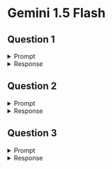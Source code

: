 # Gemini 1.5 Flash

## Question 1

<details><summary>Prompt</summary>

    I have a Sokoban problem with the following initial and goal states expressed in PDDL:

    **Initial and Goal States:**
    ```
    
    (define (problem s1)
        (:domain sokoban)
        (:objects sokoban, crate2, l1, l2, l5, l6, l9, l10, l11, l12, l13, l14, l15, l16, l17, l18)
        (:init (sokoban sokoban) 
               (crate crate2)

               ;;horizontal relationships
               (leftOf l1 l2) 
               (leftOf l5 l6) 
               (leftOf l9 l10) (leftOf l10 l11) (leftOf l11 l12) 
               (leftOf l13 l14) (leftOf l14 l15) (leftOf l15 l16)
               (leftOf l17 l18)

               ;;vertical relationships
               (below l5 l1) (below l6 l2)
               (below l9 l5) (below l10 l6)
               (below l13 l9) (below l14 l10) (below l15 l11) (below l16 l12)
               (below l17 l13) (below l18 l14)

               ;;initialize sokoban and crate
               (at sokoban l10)
               (at crate2 l15) 

               ;;clear spaces
               (clear l1) 
               (clear l2) 
               (clear l5) 
               (clear l6) 
               (clear l9)
               (clear l11)
               (clear l12) 
               (clear l13) 
               (clear l14)
               (clear l16) 
               (clear l17)   				
               (clear l18))

        (:goal (and (at crate2 l2)))
    )
    
    ```

    **Generated Solution Plan:**
    ```
    
    ((moveright sokoban l10 l11)
     (moveright sokoban l11 l12)
     (movedown sokoban l12 l16)
     (pushleft sokoban l16 l15 l14 crate2)
     (moveup sokoban l15 l11)
     (moveleft sokoban l11 l10)
     (moveleft sokoban l10 l9)
     (movedown sokoban l9 l13)
     (movedown sokoban l13 l17)
     (moveright sokoban l17 l18)
     (pushup sokoban l18 l14 l10 crate2)
     (pushup sokoban l14 l10 l6 crate2)
     (pushup sokoban l10 l6 l2 crate2))
    
    ```

    I need you to answer the following question concisely by reasoning through the provided information:

    **Question:**
    ```
    Why is the action moveup sokoban l15 l11 used in the solution?
    ```

    For context, here is additional information about the specific action mentioned in the question:

    **Action:**
    ```
    moveup sokoban l15 l11
    ```

    **Preconditions of the Action:**
    ```
    ['sokoban sokoban', 'at sokoban l15', 'below l15 l11', 'clear l11']
    ```

    **Effects of the Action:**
    ```
    ['at sokoban l11', 'clear l15', 'not (at sokoban l15)', 'not (clear l11)']
    ```

    Using this information, please provide a short, logical response that addresses the question.
    
</details>

<details><summary>Response</summary>

	The action `moveup sokoban l15 l11` is used to move the Sokoban from its current location (l15) to a position (l11) that allows for further manipulation of the crate. This move is necessary to get the Sokoban into a position where it can push the crate upwards towards the goal location.

</details>

## Question 2

<details><summary>Prompt</summary>

    I have a Sokoban problem with the following initial and goal states expressed in PDDL:

    **Initial and Goal States:**
    ```
    
    (define (problem s1)
        (:domain sokoban)
        (:objects sokoban, crate2, l1, l2, l5, l6, l9, l10, l11, l12, l13, l14, l15, l16, l17, l18)
        (:init (sokoban sokoban) 
               (crate crate2)

               ;;horizontal relationships
               (leftOf l1 l2) 
               (leftOf l5 l6) 
               (leftOf l9 l10) (leftOf l10 l11) (leftOf l11 l12) 
               (leftOf l13 l14) (leftOf l14 l15) (leftOf l15 l16)
               (leftOf l17 l18)

               ;;vertical relationships
               (below l5 l1) (below l6 l2)
               (below l9 l5) (below l10 l6)
               (below l13 l9) (below l14 l10) (below l15 l11) (below l16 l12)
               (below l17 l13) (below l18 l14)

               ;;initialize sokoban and crate
               (at sokoban l10)
               (at crate2 l15) 

               ;;clear spaces
               (clear l1) 
               (clear l2) 
               (clear l5) 
               (clear l6) 
               (clear l9)
               (clear l11)
               (clear l12) 
               (clear l13) 
               (clear l14)
               (clear l16) 
               (clear l17)   				
               (clear l18))

        (:goal (and (at crate2 l2)))
    )
    
    ```

    **Generated Solution Plan:**
    ```
    
    ((moveright sokoban l10 l11)
     (moveright sokoban l11 l12)
     (movedown sokoban l12 l16)
     (pushleft sokoban l16 l15 l14 crate2)
     (moveup sokoban l15 l11)
     (moveleft sokoban l11 l10)
     (moveleft sokoban l10 l9)
     (movedown sokoban l9 l13)
     (movedown sokoban l13 l17)
     (moveright sokoban l17 l18)
     (pushup sokoban l18 l14 l10 crate2)
     (pushup sokoban l14 l10 l6 crate2)
     (pushup sokoban l10 l6 l2 crate2))
    
    ```

    I need you to answer the following question concisely by reasoning through the provided information:

    **Question:**
    ```
    Why is the action pushdown sokoban l18 l14 l10 crate2 not used in the solution for the third last step?
    ```

    For context, here is additional information about the specific action mentioned in the question:

    **Action:**
    ```
    pushdown sokoban l18 l14 l10 crate2
    ```

    **Preconditions of the Action:**
    ```
    ['sokoban sokoban', 'crate crate2', 'below l14 l18', 'below l10 l14', 'at sokoban l18', 'at crate2 l14', 'clear l10']
    ```

    **Effects of the Action:**
    ```
    ['at sokoban l14', 'at crate2 l10', 'clear l18', 'not (at sokoban l18)', 'not (at crate2 l14)', 'not (clear l14)', 'not (clear l10)']
    ```

    Using this information, please provide a short, logical response that addresses the question.
    
</details>

<details><summary>Response</summary>

	The action `pushdown sokoban l18 l14 l10 crate2` is not used because the crate is already at `l14`, and the goal is to move it to `l2`. Pushing down the crate would move it away from the goal, making it less efficient.

</details>

## Question 3

<details><summary>Prompt</summary>

    I have a Sokoban problem with the following initial and goal states expressed in PDDL:

    **Initial and Goal States:**
    ```
    
    (define (problem s1)
        (:domain sokoban)
        (:objects sokoban, crate2, l1, l2, l5, l6, l9, l10, l11, l12, l13, l14, l15, l16, l17, l18)
        (:init (sokoban sokoban) 
               (crate crate2)

               ;;horizontal relationships
               (leftOf l1 l2) 
               (leftOf l5 l6) 
               (leftOf l9 l10) (leftOf l10 l11) (leftOf l11 l12) 
               (leftOf l13 l14) (leftOf l14 l15) (leftOf l15 l16)
               (leftOf l17 l18)

               ;;vertical relationships
               (below l5 l1) (below l6 l2)
               (below l9 l5) (below l10 l6)
               (below l13 l9) (below l14 l10) (below l15 l11) (below l16 l12)
               (below l17 l13) (below l18 l14)

               ;;initialize sokoban and crate
               (at sokoban l10)
               (at crate2 l15) 

               ;;clear spaces
               (clear l1) 
               (clear l2) 
               (clear l5) 
               (clear l6) 
               (clear l9)
               (clear l11)
               (clear l12) 
               (clear l13) 
               (clear l14)
               (clear l16) 
               (clear l17)   				
               (clear l18))

        (:goal (and (at crate2 l2)))
    )
    
    ```

    **Generated Solution Plan:**
    ```
    
    ((moveright sokoban l10 l11)
     (moveright sokoban l11 l12)
     (movedown sokoban l12 l16)
     (pushleft sokoban l16 l15 l14 crate2)
     (moveup sokoban l15 l11)
     (moveleft sokoban l11 l10)
     (moveleft sokoban l10 l9)
     (movedown sokoban l9 l13)
     (movedown sokoban l13 l17)
     (moveright sokoban l17 l18)
     (pushup sokoban l18 l14 l10 crate2)
     (pushup sokoban l14 l10 l6 crate2)
     (pushup sokoban l10 l6 l2 crate2))
    
    ```

    I need you to answer the following question concisely by reasoning through the provided information:

    **Question:**
    ```
    For the last step, why is the action pushup sokoban l10 l6 l2 crate2 used in the solution rather than action pushdown sokoban l12 l6 l2 crate2?
    ```

    For context, here is additional information about the specific actions mentioned in the question:

    **Action 1:**
    ```
    pushup sokoban l10 l6 l2 crate2
    ```

    **Preconditions of the 1st Action:**
    ```
    ['sokoban sokoban', 'crate crate2', 'below l10 l6', 'below l6 l2', 'at sokoban l10', 'at crate2 l6', 'clear l2']
    ```

    **Effects of the 1st Action:**
    ```
    ['at sokoban l6', 'at crate2 l2', 'clear l10', 'not (at sokoban l10)', 'not (at crate2 l6)', 'not (clear l6)', 'not (clear l2)']
    ```
    
    **Action 2:**
    ```
    pushdown sokoban l12 l6 l2 crate2
    ```

    **Preconditions of the 2nd Action:**
    ```
    ['sokoban sokoban', 'crate crate2', 'below l6 l12', 'below l2 l6', 'at sokoban l12', 'at crate l6', 'clear l2']
    ```

    **Effects of the 2nd Action:**
    ```
    ['at sokoban l6', 'at crate2 l2', 'clear l12', 'not (at sokoban l12)', 'not (at crate2 l6)', 'not (clear l6)', 'not (clear l2)']
    ```

    Using this information, please provide a short, logical response that addresses the question.
    
</details>

<details><summary>Response</summary>

	The action `pushup sokoban l10 l6 l2 crate2` is used because the Sokoban is currently at location `l10`, as per the previous steps in the solution. The action `pushdown sokoban l12 l6 l2 crate2` requires the Sokoban to be at `l12`, which is not the case at this point.

</details>

